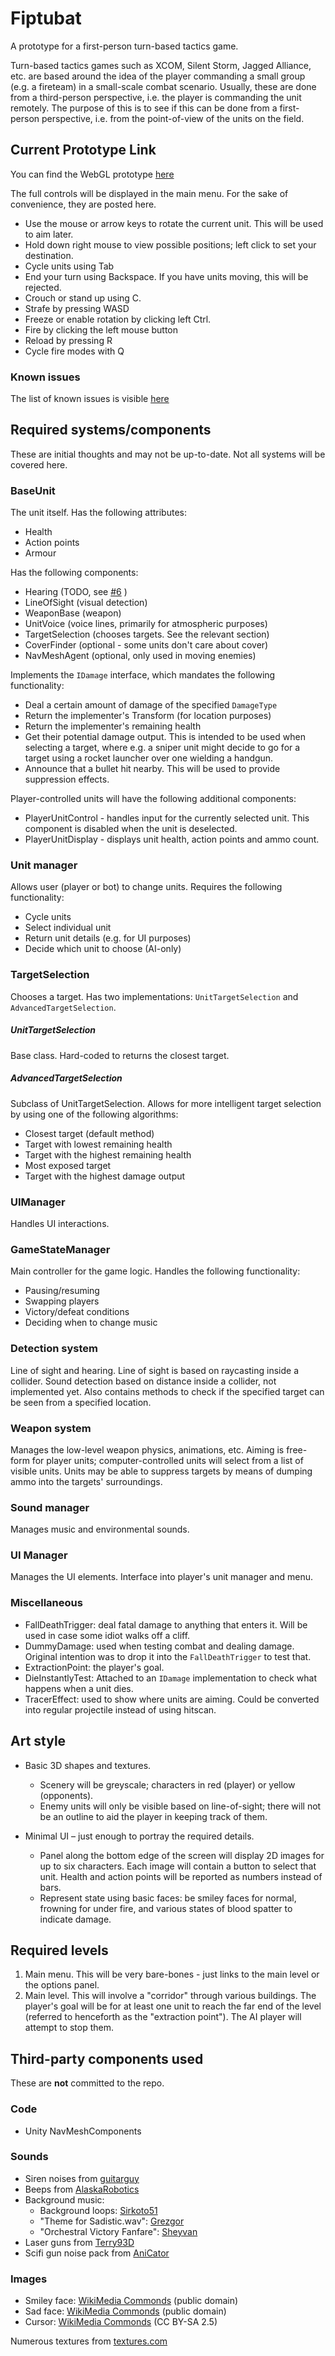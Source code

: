 # Fiptubat
A prototype for a first-person turn-based tactics game.

Turn-based tactics games such as XCOM, Silent Storm, Jagged Alliance, etc. are based around the idea of the player commanding a small group (e.g. a fireteam) in a small-scale combat scenario. Usually, these are done from a third-person perspective, i.e. the player is commanding the unit remotely. The purpose of this is to see if this can be done from a first-person perspective, i.e. from the point-of-view of the units on the field.

## Current Prototype Link
You can find the WebGL prototype [here](https://aceade.github.io/Fiptubat/Fiptubat/Releases/ProtoType/index.html)

The full controls will be displayed in the main menu. For the sake of convenience, they are posted here.
* Use the mouse or arrow keys to rotate the current unit. This will be used to aim later.
* Hold down right mouse to view possible positions; left click to set your destination.
* Cycle units using Tab
* End your turn using Backspace. If you have units moving, this will be rejected.
* Crouch or stand up using C.
* Strafe by pressing WASD
* Freeze or enable rotation by clicking left Ctrl.
* Fire by clicking the left mouse button
* Reload by pressing R
* Cycle fire modes with Q

### Known issues
The list of known issues is visible [here](https://github.com/aceade/Fiptubat/issues?q=is%3Aissue+is%3Aopen)

## Required systems/components
These are initial thoughts and may not be up-to-date. Not all systems will be covered here.

### BaseUnit
The unit itself. Has the following attributes:
* Health
* Action points
* Armour

Has the following components:
* Hearing (TODO, see [#6](https://github.com/aceade/Fiptubat/issues/6) )
* LineOfSight (visual detection)
* WeaponBase (weapon)
* UnitVoice (voice lines, primarily for atmospheric purposes)
* TargetSelection (chooses targets. See the relevant section)
* CoverFinder (optional - some units don't care about cover)
* NavMeshAgent (optional, only used in moving enemies)

Implements the `IDamage` interface, which mandates the following functionality:
* Deal a certain amount of damage of the specified `DamageType`
* Return the implementer's Transform (for location purposes)
* Return the implementer's remaining health
* Get their potential damage output. This is intended to be used when selecting a target, where e.g. a sniper unit might decide to go for a target using a rocket launcher over one wielding a handgun.
* Announce that a bullet hit nearby. This will be used to provide suppression effects.

Player-controlled units will have the following additional components:
* PlayerUnitControl - handles input for the currently selected unit. This component is disabled when the unit is deselected.
* PlayerUnitDisplay - displays unit health, action points and ammo count.

### Unit manager
Allows user (player or bot) to change units. Requires the following functionality:
* Cycle units
* Select individual unit
* Return unit details (e.g. for UI purposes)
* Decide which unit to choose (AI-only)

### TargetSelection
Chooses a target. Has two implementations: `UnitTargetSelection` and `AdvancedTargetSelection`.

##### UnitTargetSelection
Base class. Hard-coded to returns the closest target.

##### AdvancedTargetSelection
Subclass of UnitTargetSelection. Allows for more intelligent target selection by using one of the following algorithms:
* Closest target (default method)
* Target with lowest remaining health
* Target with the highest remaining health
* Most exposed target
* Target with the highest damage output

### UIManager
Handles UI interactions.

### GameStateManager
Main controller for the game logic. Handles the following functionality:
* Pausing/resuming
* Swapping players
* Victory/defeat conditions
* Deciding when to change music

### Detection system
Line of sight and hearing. Line of sight is based on raycasting inside a collider. Sound detection based on distance inside a collider, not implemented yet.
Also contains methods to check if the specified target can be seen from a specified location.

### Weapon system
Manages the low-level weapon physics, animations, etc. Aiming is free-form for player units; computer-controlled units will select from a list of visible units.
Units may be able to suppress targets by means of dumping ammo into the targets' surroundings.

### Sound manager
Manages music and environmental sounds.

### UI Manager
Manages the UI elements. Interface into player's unit manager and menu.

### Miscellaneous
* FallDeathTrigger: deal fatal damage to anything that enters it. Will be used in case some idiot walks off a cliff.
* DummyDamage: used when testing combat and dealing damage. Original intention was to drop it into the `FallDeathTrigger` to test that.
* ExtractionPoint: the player's goal.
* DieInstantlyTest: Attached to an `IDamage` implementation to check what happens when a unit dies.
* TracerEffect: used to show where units are aiming. Could be converted into regular projectile instead of using hitscan.

## Art style

* Basic 3D shapes and textures. 
    * Scenery will be greyscale; characters in red (player) or yellow (opponents). 
    * Enemy units will only be visible based on line-of-sight; there will not be an outline to aid the player in keeping track of them.

* Minimal UI – just enough to portray the required details.
    * Panel along the bottom edge of the screen will display 2D images for up to six characters. Each image will contain a button to select that unit. Health and action points will be reported as numbers instead of bars.
    * Represent state using basic faces: be smiley faces for normal, frowning for under fire, and various states of blood spatter to indicate damage.

## Required levels

1. Main menu. This will be very bare-bones - just links to the main level or the options panel.
2. Main level. This will involve a "corridor" through various buildings. The player's goal will be for at least one unit to reach the far end of the level (referred to henceforth as the "extraction point"). The AI player will attempt to stop them.

## Third-party components used
These are **not** committed to the repo.

### Code
* Unity NavMeshComponents

### Sounds
* Siren noises from [guitarguy](https://www.freesound.org/people/guitarguy1985/packs/3355/)
* Beeps from [AlaskaRobotics](https://freesound.org/people/AlaskaRobotics/packs/14049/)
* Background music:
    * Background loops: [Sirkoto51](https://freesound.org/people/Sirkoto51/packs/21233/)
    * "Theme for Sadistic.wav": [Grezgor](https://freesound.org/people/Gregzor/sounds/181827/)
    * "Orchestral Victory Fanfare": [Sheyvan](https://freesound.org/people/Sheyvan/sounds/470083/)
* Laser guns from [Terry93D](https://freesound.org/people/Terry93D/packs/18390/)
* Scifi gun noise pack from [AniCator](https://freesound.org/people/AniCator/packs/2524/)

### Images
* Smiley face: [WikiMedia Commonds](https://commons.wikimedia.org/wiki/File:Face-smile.svg) (public domain)
* Sad face: [WikiMedia Commonds](https://commons.wikimedia.org/wiki/File:Face-sad.svg) (public domain)
* Cursor: [WikiMedia Commonds](https://commons.wikimedia.org/wiki/File:Mouse_pointer.svg) (CC BY-SA 2.5)

Numerous textures from [textures.com](https://www.textures.com/)
